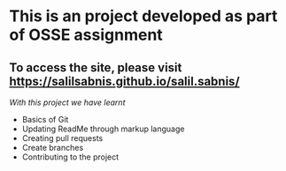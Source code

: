 # This is an project developed as part of OSSE assignment
## To access the site, please visit **https://salilsabnis.github.io/salil.sabnis/**

*With this project we have learnt*
* Basics of Git
* Updating ReadMe through markup language
* Creating pull requests
* Create branches
* Contributing to the project





